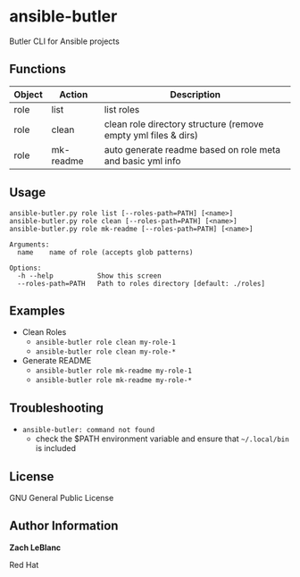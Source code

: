 ansible-butler
=========

Butler CLI for Ansible projects

Functions
------------

| Object | Action | Description |
| ------ | ------ | ----------- |
| role | list | list roles |
| role | clean | clean role directory structure (remove empty yml files & dirs) |
| role | mk-readme | auto generate readme based on role meta and basic yml info |

Usage
--------------

```
ansible-butler.py role list [--roles-path=PATH] [<name>]
ansible-butler.py role clean [--roles-path=PATH] [<name>]
ansible-butler.py role mk-readme [--roles-path=PATH] [<name>]

Arguments:
  name    name of role (accepts glob patterns)

Options:
  -h --help           Show this screen
  --roles-path=PATH   Path to roles directory [default: ./roles]
```

Examples
----------------

- Clean Roles 
  - `ansible-butler role clean my-role-1`
  - `ansible-butler role clean my-role-*`
- Generate README
  - `ansible-butler role mk-readme my-role-1`
  - `ansible-butler role mk-readme my-role-*`

Troubleshooting
----------------

- `ansible-butler: command not found`
  - check the $PATH environment variable and ensure that `~/.local/bin` is included

License
-------

GNU General Public License

Author Information
-------
**Zach LeBlanc**

Red Hat